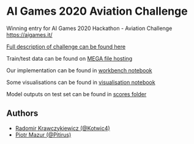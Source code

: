# AI Games 2020 Aviation Challenge
Winning entry for AI Games 2020 Hackathon - Aviation Challenge https://aigames.it/

[Full description of challenge can be found here](AviationChallenge.pdf)

Train/test data can be found on [MEGA file hosting](https://mega.nz/#F!oVFkDaRB!LpOJ4CmglMtQk78gNCh3nA)

Our implementation can be found in [workbench notebook](workbench.ipynb)

Some visualisations can be found in [visualisation notebook](visualisation.ipynb)

Model outputs on test set can be found in [scores folder](scores)

## Authors

*  [Radomir Krawczykiewicz (@Kotwic4)](https://github.com/Kotwic4)
*  [Piotr Mazur (@Pitirus)](https://github.com/Pitirus)
